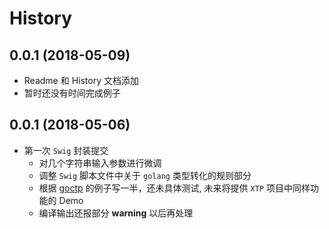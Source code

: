 # History

## 0.0.1 (2018-05-09)
* Readme 和 History 文档添加
* 暂时还没有时间完成例子 

## 0.0.1 (2018-05-06)
*   第一次 `Swig` 封装提交
	*   对几个字符串输入参数进行微调
	*   调整 `Swig` 脚本文件中关于 `golang` 类型转化的规则部分
	*   根据 [goctp](https://github.com/pseudcodes/goctp) 的例子写一半，还未具体测试, 未来将提供 `XTP` 项目中同样功能的 Demo
	*   编译输出还报部分 **warning** 以后再处理